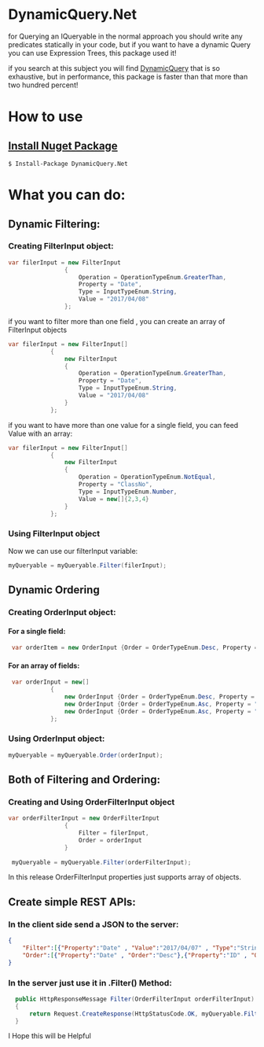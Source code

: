 # DynamicQuery.Net

for Querying an IQueryable in the normal approach you should write any predicates statically in your code, but if you want to have a dynamic Query you can use Expression Trees, this package used it!

if you search at this subject you will find  [DynamicQuery](https://www.nuget.org/packages/DynamicQuery) that is so exhaustive, but in performance, this package is faster than that more than two hundred percent!

# How to use

## [Install Nuget Package](https://www.nuget.org/packages/DynamicQuery.Net)
```
$ Install-Package DynamicQuery.Net
```

# What you can do:

## Dynamic Filtering:

### Creating FilterInput object:
```cs
var filerInput = new FilterInput
                {
                    Operation = OperationTypeEnum.GreaterThan,
                    Property = "Date",
                    Type = InputTypeEnum.String,
                    Value = "2017/04/08"
                };
```
if you want to filter more than one field , you can create an array of FilterInput objects
```cs
var filerInput = new FilterInput[]
            {
                new FilterInput
                {
                    Operation = OperationTypeEnum.GreaterThan,
                    Property = "Date",
                    Type = InputTypeEnum.String,
                    Value = "2017/04/08"
                }
            };
```

if you want to have more than one value for a single field, you can feed Value with an array: 
```cs
var filerInput = new FilterInput[]
            {
                new FilterInput
                {
                    Operation = OperationTypeEnum.NotEqual,
                    Property = "ClassNo",
                    Type = InputTypeEnum.Number,
                    Value = new[]{2,3,4}
                }
            };
```

### Using FilterInput object

Now we can use our filterInput variable:

```cs
myQueryable = myQueryable.Filter(filerInput);
```


## Dynamic Ordering

### Creating OrderInput object:

#### For a single field:
```cs
 var orderItem = new OrderInput {Order = OrderTypeEnum.Desc, Property = "Date"};
```

#### For an array of fields:

```cs
 var orderInput = new[]
            {
                new OrderInput {Order = OrderTypeEnum.Desc, Property = "Date"},
                new OrderInput {Order = OrderTypeEnum.Asc, Property = "Name"},
                new OrderInput {Order = OrderTypeEnum.Asc, Property = "ID"}
            };
```

### Using OrderInput object:

```cs
myQueryable = myQueryable.Order(orderInput);
```

## Both of Filtering and Ordering:

### Creating and Using OrderFilterInput object

```cs
var orderFilterInput = new OrderFilterInput 
                {
                    Filter = filerInput,
                    Order = orderInput
                }
               
 myQueryable = myQueryable.Filter(orderFilterInput); 
```
In this release OrderFilterInput properties just supports array of objects.


## Create simple REST APIs:

### In the client side send a JSON to the server:

```json
{
    "Filter":[{"Property":"Date" , "Value":"2017/04/07" , "Type":"String" , "Operation":"GreaterThan"}],
    "Order":[{"Property":"Date" , "Order":"Desc"},{"Property":"ID" , "Order":"Desc"}]
}
```

### In the server just use it in .Filter() Method:

```cs
  public HttpResponseMessage Filter(OrderFilterInput orderFilterInput)
  {
      return Request.CreateResponse(HttpStatusCode.OK, myQueryable.Filter(orderFilterInput));
  }
```

I Hope this will be Helpful
